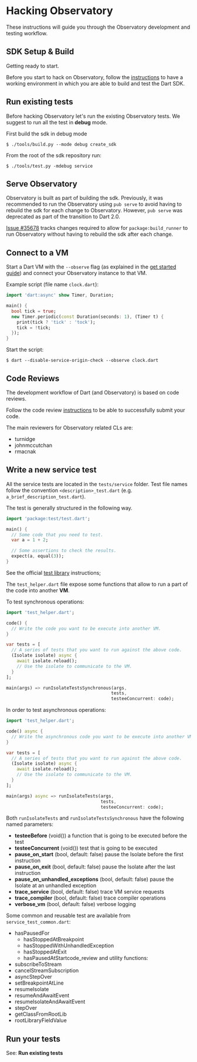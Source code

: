 # Hacking Observatory

These instructions will guide you through the Observatory development and
testing workflow.

## SDK Setup & Build
Getting ready to start.

Before you start to hack on Observatory, follow the [instructions][build_sdk] to
have a working environment in which you are able to build and test the Dart SDK.

## Run existing tests
Before hacking Observatory let's run the existing Observatory tests.
We suggest to run all the test in __debug__ mode.

First build the sdk in debug mode
```
$ ./tools/build.py --mode debug create_sdk
```

From the root of the sdk repository run:
```
$ ./tools/test.py -mdebug service
```

## Serve Observatory
Observatory is built as part of building the sdk. Previously, it was recommended
to run the Observatory using `pub serve` to avoid having to rebuild the sdk for
each change to Observatory. However, `pub serve` was deprecated as part of the
transition to Dart 2.0.

[Issue #35678](https://github.com/dart-lang/sdk/issues/35678)
tracks changes required to allow for `package:build_runner` to run Observatory
without having to rebuild the sdk after each change.

## Connect to a VM
Start a Dart VM with the ``--observe`` flag (as explained in the
[get started guide][observatory_get_started]) and connect your Observatory
instance to that VM.

Example script (file name ```clock.dart```):
```dart
import 'dart:async' show Timer, Duration;

main() {
  bool tick = true;
  new Timer.periodic(const Duration(seconds: 1), (Timer t) {
    print(tick ? 'tick' : 'tock');
    tick = !tick;
  });
}
```
Start the script:
```
$ dart --disable-service-origin-check --observe clock.dart
```

## Code Reviews
The development workflow of Dart (and Observatory) is based on code reviews.

Follow the code review [instructions][code_review] to be able to successfully
submit your code.

The main reviewers for Observatory related CLs are:
  - turnidge
  - johnmccutchan
  - rmacnak

## Write a new service test
All the service tests are located in the ```tests/service``` folder.
Test file names follow the convention ```<description>_test.dart```
(e.g. ```a_brief_description_test.dart```).

The test is generally structured in the following way.
```dart
import 'package:test/test.dart';

main() {
  // Some code that you need to test.
  var a = 1 + 2;

  // Some assertions to check the results.
  expect(a, equal(3));
}
```
See the official [test library][test_library] instructions;

The ```test_helper.dart``` file expose some functions that allow to run a part
of the code into another __VM__.

To test synchronous operations:
```dart
import 'test_helper.dart';

code() {
  // Write the code you want to be execute into another VM.
}

var tests = [
  // A series of tests that you want to run against the above code.
  (Isolate isolate) async {
    await isolate.reload();
    // Use the isolate to communicate to the VM.
  }
];

main(args) => runIsolateTestsSynchronous(args,
                                        tests,
                                        testeeConcurrent: code);
```

In order to test asynchronous operations:
```dart
import 'test_helper.dart';

code() async {
  // Write the asynchronous code you want to be execute into another VM.
}

var tests = [
  // A series of tests that you want to run against the above code.
  (Isolate isolate) async {
    await isolate.reload();
    // Use the isolate to communicate to the VM.
  }
];

main(args) async => runIsolateTests(args,
                                    tests,
                                    testeeConcurrent: code);
```

Both ```runIsolateTests``` and ```runIsolateTestsSynchronous``` have the
following named parameters:
 - __testeeBefore__ (void()) a function that is going to be executed before
the test
 - __testeeConcurrent__ (void()) test that is going to be executed
 - __pause_on_start__ (bool, default: false) pause the Isolate before the first
instruction
 - __pause_on_exit__ (bool, default: false) pause the Isolate after the last
instruction
 - __pause_on_unhandled_exceptions__ (bool, default: false) pause the Isolate at
an unhandled exception
 - __trace_service__ (bool, default: false) trace VM service requests
 - __trace_compiler__ (bool, default: false) trace compiler operations
 - __verbose_vm__ (bool, default: false) verbose logging


Some common and reusable test are available from ```service_test_common.dart```:
 - hasPausedFor
   - hasStoppedAtBreakpoint
   - hasStoppedWithUnhandledException
   - hasStoppedAtExit
   - hasPausedAtStartcode_review
and utility functions:
 - subscribeToStream
 - cancelStreamSubscription
 - asyncStepOver
 - setBreakpointAtLine
 - resumeIsolate
 - resumeAndAwaitEvent
 - resumeIsolateAndAwaitEvent
 - stepOver
 - getClassFromRootLib
 - rootLibraryFieldValue

## Run your tests
See: __Run existing tests__

[build_sdk]: https://github.com/dart-lang/sdk/wiki/Building "Building the Dart SDK"
[open_observatory]: http://localhost:8080/ "Open Observatory"
[observatory_get_started]: https://dart-lang.github.io/observatory/get-started.html "Observatory get started"
[code_review]: https://github.com/dart-lang/sdk/wiki/Code-review-workflow-with-GitHub-and-reitveld "Code Review"
[test_library]: https://pub.dartlang.org/packages/test "Test Library"
